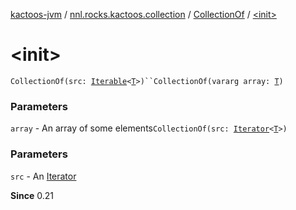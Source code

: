 [kactoos-jvm](../../index.md) / [nnl.rocks.kactoos.collection](../index.md) / [CollectionOf](index.md) / [&lt;init&gt;](./-init-.md)

# &lt;init&gt;

`CollectionOf(src: `[`Iterable`](https://kotlinlang.org/api/latest/jvm/stdlib/kotlin.collections/-iterable/index.html)`<`[`T`](index.md#T)`>)``CollectionOf(vararg array: `[`T`](index.md#T)`)`

### Parameters

`array` - An array of some elements`CollectionOf(src: `[`Iterator`](https://kotlinlang.org/api/latest/jvm/stdlib/kotlin.collections/-iterator/index.html)`<`[`T`](index.md#T)`>)`

### Parameters

`src` - An [Iterator](https://kotlinlang.org/api/latest/jvm/stdlib/kotlin.collections/-iterator/index.html)

**Since**
0.21

